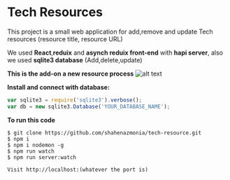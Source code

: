 # Tech Resources

This project is a small web application for add,remove and update Tech resources (resource title, resource URL)

We used **React**,**reduix** and **asynch reduix front-end** with **hapi server**, also we used **sqlite3 database** (Add,delete,update)

**This is the add-on a new resource process**
![alt text](https://scontent.fjrs2-1.fna.fbcdn.net/v/t34.0-12/17858111_805964889558674_360940926_n.png?oh=364bc1d797369d87c3f7c57940a4a5ab&oe=58F1FF50)

**Install and connect with database:**
```js
var sqlite3 = require('sqlite3').verbose();
var db = new sqlite3.Database('YOUR_DATABASE_NAME');

```

**To run this code**
```
$ git clone https://github.com/shahenazmonia/tech-resource.git
$ npm i
$ npm i nodemon -g
$ npm run watch
$ npm run server:watch

Visit http://localhost:(whatever the port is)
```
